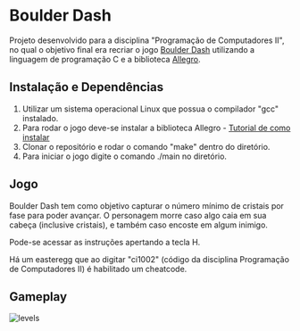 # Boulder Dash

Projeto desenvolvido para a disciplina "Programação de Computadores II", no qual o objetivo final era recriar o jogo [Boulder Dash](https://codeincomplete.com/games/boulderdash/play/) utilizando a linguagem de programação C e a biblioteca [Allegro](https://liballeg.org/).

## Instalação e Dependências

1. Utilizar um sistema operacional Linux que possua o compilador "gcc" instalado.
2. Para rodar o jogo deve-se instalar a biblioteca Allegro - [Tutorial de como instalar](https://github.com/liballeg/allegro_wiki/wiki/Quickstart)
3. Clonar o repositório e rodar o comando "make" dentro do diretório.
4. Para iniciar o jogo digite o comando ./main no diretório.


## Jogo

Boulder Dash tem como objetivo capturar o número mínimo de cristais por fase para poder avançar. O personagem morre caso algo caia em sua cabeça (inclusive cristais), e também caso encoste em algum inimigo.

Pode-se acessar as instruções apertando a tecla H.

Há um easteregg que ao digitar "ci1002" (código da disciplina Programação de Computadores II) é habilitado um cheatcode.

## Gameplay
![levels](https://user-images.githubusercontent.com/86617763/224069183-72aa8e4e-58f7-46f3-b8ae-7a53951a191a.gif)
